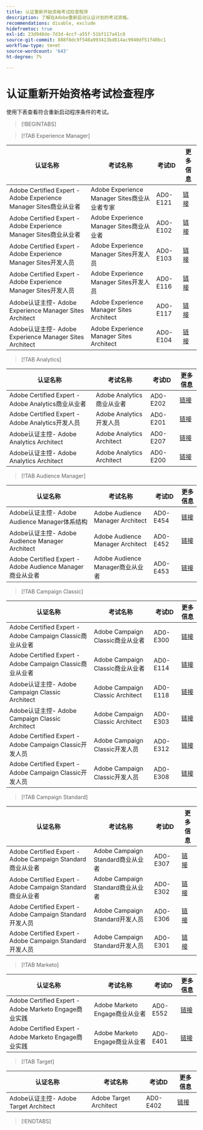 ```yaml
---
title: 认证重新开始资格考试检查程序
description: 了解在Adobe重新启动认证计划的考试资格。
recommendations: disable, exclude
hidefromtoc: true
exl-id: 23d948de-7d3d-4ccf-a55f-51bf117a41c8
source-git-commit: 888f8dc9f548a993413bd814ac9940df51f40bc1
workflow-type: tm+mt
source-wordcount: '643'
ht-degree: 7%

---
```


# 认证重新开始资格考试检查程序

使用下表查看符合重新启动程序条件的考试。

>[!BEGINTABS]

>[!TAB Experience Manager]

| 认证名称 | 考试名称 | 考试ID | 更多信息 |
| --- | --- | --- | --- |
| Adobe Certified Expert - Adobe Experience Manager Sites商业从业者 | Adobe Experience Manager Sites商业从业者专家 | AD0-E121 | [链接](https://experienceleague.adobe.com/docs/certification/certification/restart-program.html&quot;) |
| Adobe Certified Expert - Adobe Experience Manager Sites商业从业者 | Adobe Experience Manager Sites商业从业者 | AD0-E102 | [链接](https://experienceleague.adobe.com/docs/certification/certification/restart-program.html&quot;) |
| Adobe Certified Expert - Adobe Experience Manager Sites开发人员 | Adobe Experience Manager Sites开发人员 | AD0-E103 | [链接](https://experienceleague.adobe.com/docs/certification/certification/restart-program.html&quot;) |
| Adobe Certified Expert - Adobe Experience Manager Sites开发人员 | Adobe Experience Manager Sites开发人员 | AD0-E116 | [链接](https://experienceleague.adobe.com/docs/certification/certification/restart-program.html&quot;) |
| Adobe认证主控- Adobe Experience Manager Sites Architect | Adobe Experience Manager Sites Architect | AD0-E117 | [链接](https://experienceleague.adobe.com/docs/certification/certification/restart-program.html&quot;) |
| Adobe认证主控- Adobe Experience Manager Sites Architect | Adobe Experience Manager Sites Architect | AD0-E104 | [链接](https://experienceleague.adobe.com/docs/certification/certification/restart-program.html&quot;) |

>[!TAB Analytics]

| 认证名称 | 考试名称 | 考试ID | 更多信息 |
| --- | --- | --- | --- |
| Adobe Certified Expert - Adobe Analytics商业从业者 | Adobe Analytics商业从业者 | AD0-E202 | [链接](https://experienceleague.adobe.com/docs/certification/certification/restart-program.html&quot;) |
| Adobe Certified Expert - Adobe Analytics开发人员 | Adobe Analytics开发人员 | AD0-E201 | [链接](https://experienceleague.adobe.com/docs/certification/certification/restart-program.html&quot;) |
| Adobe认证主控- Adobe Analytics Architect | Adobe Analytics Architect | AD0-E207 | [链接](https://experienceleague.adobe.com/docs/certification/certification/restart-program.html&quot;) |
| Adobe认证主控- Adobe Analytics Architect | Adobe Analytics Architect | AD0-E200 | [链接](https://experienceleague.adobe.com/docs/certification/certification/restart-program.html&quot;) |

>[!TAB Audience Manager]

| 认证名称 | 考试名称 | 考试ID | 更多信息 |
| --- | --- | --- | --- |
| Adobe认证主控- Adobe Audience Manager体系结构 | Adobe Audience Manager Architect | AD0-E454 | [链接](https://experienceleague.adobe.com/docs/certification/certification/restart-program.html&quot;) |
| Adobe认证主控- Adobe Audience Manager Architect | Adobe Audience Manager Architect | AD0-E452 | [链接](https://experienceleague.adobe.com/docs/certification/certification/restart-program.html&quot;) |
| Adobe Certified Expert - Adobe Audience Manager商业从业者 | Adobe Audience Manager商业从业者 | AD0-E453 | [链接](https://experienceleague.adobe.com/docs/certification/certification/restart-program.html&quot;) |

>[!TAB Campaign Classic]

| 认证名称 | 考试名称 | 考试ID | 更多信息 |
| --- | --- | --- | --- |
| Adobe Certified Expert - Adobe Campaign Classic商业从业者 | Adobe Campaign Classic商业从业者 | AD0-E300 | [链接](https://experienceleague.adobe.com/docs/certification/certification/restart-program.html&quot;) |
| Adobe Certified Expert - Adobe Campaign Classic商业从业者 | Adobe Campaign Classic商业从业者 | AD0-E114 | [链接](https://experienceleague.adobe.com/docs/certification/certification/restart-program.html&quot;) |
| Adobe认证主控- Adobe Campaign Classic Architect | Adobe Campaign Classic Architect | AD0-E118 | [链接](https://experienceleague.adobe.com/docs/certification/certification/restart-program.html&quot;) |
| Adobe认证主控- Adobe Campaign Classic Architect | Adobe Campaign Classic Architect | AD0-E303 | [链接](https://experienceleague.adobe.com/docs/certification/certification/restart-program.html&quot;) |
| Adobe Certified Expert - Adobe Campaign Classic开发人员 | Adobe Campaign Classic开发人员 | AD0-E312 | [链接](https://experienceleague.adobe.com/docs/certification/certification/restart-program.html&quot;) |
| Adobe Certified Expert - Adobe Campaign Classic开发人员 | Adobe Campaign Classic开发人员 | AD0-E308 | [链接](https://experienceleague.adobe.com/docs/certification/certification/restart-program.html&quot;) |

>[!TAB Campaign Standard]

| 认证名称 | 考试名称 | 考试ID | 更多信息 |
| --- | --- | --- | --- |
| Adobe Certified Expert - Adobe Campaign Standard商业从业者 | Adobe Campaign Standard商业从业者 | AD0-E307 | [链接](https://experienceleague.adobe.com/docs/certification/certification/restart-program.html&quot;) |
| Adobe Certified Expert - Adobe Campaign Standard商业从业者 | Adobe Campaign Standard商业从业者 | AD0-E302 | [链接](https://experienceleague.adobe.com/docs/certification/certification/restart-program.html&quot;) |
| Adobe Certified Expert - Adobe Campaign Standard开发人员 | Adobe Campaign Standard开发人员 | AD0-E306 | [链接](https://experienceleague.adobe.com/docs/certification/certification/restart-program.html&quot;) |
| Adobe Certified Expert - Adobe Campaign Standard开发人员 | Adobe Campaign Standard开发人员 | AD0-E301 | [链接](https://experienceleague.adobe.com/docs/certification/certification/restart-program.html&quot;) |

>[!TAB Marketo]

| 认证名称 | 考试名称 | 考试ID | 更多信息 |
| --- | --- | --- | --- |
| Adobe Certified Expert - Adobe Marketo Engage商业实践 | Adobe Marketo Engage商业从业者 | AD0-E552 | [链接](https://experienceleague.adobe.com/docs/certification/certification/restart-program.html&quot;) |
| Adobe Certified Expert - Adobe Marketo Engage商业实践 | Adobe Marketo Engage商业从业者 | AD0-E401 | [链接](https://experienceleague.adobe.com/docs/certification/certification/restart-program.html&quot;) |

>[!TAB Target]

| 认证名称 | 考试名称 | 考试ID | 更多信息 |
| --- | --- | --- | --- |
| Adobe认证主控- Adobe Target Architect | Adobe Target Architect | AD0-E402 | [链接](https://experienceleague.adobe.com/docs/certification/certification/restart-program.html&quot;) |

>[!ENDTABS]

